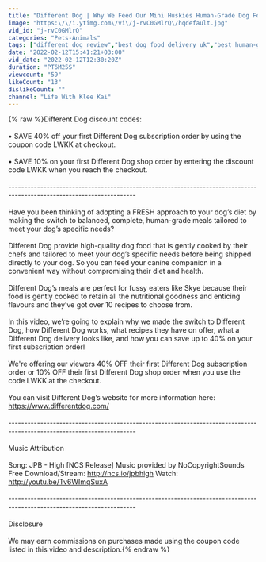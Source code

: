 ```yaml
---
title: "Different Dog | Why We Feed Our Mini Huskies Human-Grade Dog Food"
image: "https:\/\/i.ytimg.com\/vi\/j-rvC0GMlrQ\/hqdefault.jpg"
vid_id: "j-rvC0GMlrQ"
categories: "Pets-Animals"
tags: ["different dog review","best dog food delivery uk","best human-grade dog food uk"]
date: "2022-02-12T15:41:21+03:00"
vid_date: "2022-02-12T12:30:20Z"
duration: "PT6M25S"
viewcount: "59"
likeCount: "13"
dislikeCount: ""
channel: "Life With Klee Kai"
---
```

{% raw %}Different Dog discount codes:<br /><br />• SAVE 40% off your first Different Dog subscription order by using the coupon code LWKK at checkout.<br /><br />• SAVE 10% on your first Different Dog shop order by entering the discount code LWKK when you reach the checkout.<br /><br />----------------------------------------------------------------------------------------------------------------------<br /><br />Have you been thinking of adopting a FRESH approach to your dog’s diet by making the switch to balanced, complete, human-grade meals tailored to meet your dog’s specific needs?<br /><br />Different Dog provide high-quality dog food that is gently cooked by their chefs and tailored to meet your dog’s specific needs before being shipped directly to your dog. So you can feed your canine companion in a convenient way without compromising their diet and health.<br /><br />Different Dog’s meals are perfect for fussy eaters like Skye because their food is gently cooked to retain all the nutritional goodness and enticing flavours and they’ve got over 10 recipes to choose from.<br /><br />In this video, we’re going to explain why we made the switch to Different Dog, how Different Dog works, what recipes they have on offer, what a Different Dog delivery looks like, and how you can save up to 40% on your first subscription order!<br /><br />We're offering our viewers 40% OFF their first Different Dog subscription order or 10% OFF their first Different Dog shop order when you use the code LWKK at the checkout.<br /><br />You can visit Different Dog’s website for more information here:<br /><a rel="nofollow" target="blank" href="https://www.differentdog.com/">https://www.differentdog.com/</a><br /><br />----------------------------------------------------------------------------------------------------------------------<br /><br />Music Attribution<br /><br />Song: JPB - High [NCS Release] Music provided by NoCopyrightSounds Free Download/Stream: <a rel="nofollow" target="blank" href="http://ncs.io/jpbhigh">http://ncs.io/jpbhigh</a> Watch: <a rel="nofollow" target="blank" href="http://youtu.be/Tv6WImqSuxA">http://youtu.be/Tv6WImqSuxA</a><br /><br />----------------------------------------------------------------------------------------------------------------------<br /><br />Disclosure<br /><br />We may earn commissions on purchases made using the coupon code listed in this video and description.{% endraw %}
